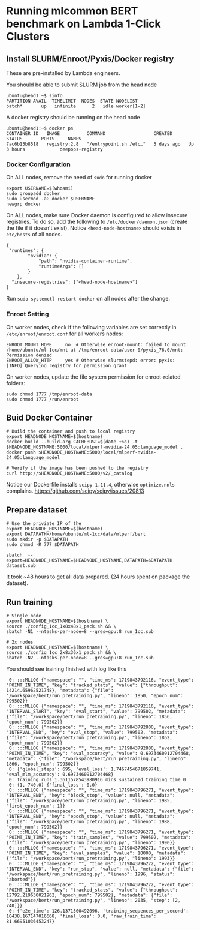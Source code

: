 # Running mlcommon BERT benchmark on Lambda 1-Click Clusters

## Install SLURM/Enroot/Pyxis/Docker registry
These are pre-installed by Lambda engineers. 

You should be able to submit SLURM job from the head node
```
ubuntu@head1:~$ sinfo
PARTITION AVAIL  TIMELIMIT  NODES  STATE NODELIST
batch*       up   infinite      2   idle worker[1-2]
```

A docker registry should be running on the head node
```
ubuntu@head1:~$ docker ps
CONTAINER ID   IMAGE          COMMAND                  CREATED      STATUS       PORTS     NAMES
7ac6b15b8518   registry:2.8   "/entrypoint.sh /etc…"   5 days ago   Up 3 hours             deepops-registry
``` 

### Docker Configuration

On ALL nodes, remove the need of `sudo` for running docker
```
export USERNAME=$(whoami)
sudo groupadd docker
sudo usermod -aG docker $USERNAME
newgrp docker
```

On ALL nodes, make sure Docker daemon is configured to allow insecure registries. To do so, add the following to `/etc/docker/daemon.json` (create the file if it doesn't exist). Notice `<head-node-hostname>` should exists in `etc/hosts` of all nodes.  

```
{
 "runtimes": {
        "nvidia": {
            "path": "nvidia-container-runtime",
            "runtimeArgs": []
        }
    },
  "insecure-registries": ["<head-node-hostname>"]
}
```

Run `sudo systemctl restart docker` on all nodes after the change.

### Enroot Setting
On worker nodes, check if the following variables are set correctly in `/etc/enroot/enroot.conf` for all workers nodes:
```
ENROOT_MOUNT_HOME     no  # Otherwise enroot-mount: failed to mount: /home/ubuntu/ml-1cc/mnt at /tmp/enroot-data/user-0/pyxis_76.0/mnt: Permission denied
ENROOT_ALLOW_HTTP     yes # Otherwise slurmstepd: error: pyxis:     [INFO] Querying registry for permission grant
```

On worker nodes, update the file system permission for enroot-related folders: 
```
sudo chmod 1777 /tmp/enroot-data
sudo chmod 1777 /run/enroot
```

## Buid Docker Container

```
# Build the container and push to local registry
export HEADNODE_HOSTNAME=$(hostname)
docker build --build-arg CACHEBUST=$(date +%s) -t $HEADNODE_HOSTNAME:5000/local/mlperf-nvidia-24.05:language_model .
docker push $HEADNODE_HOSTNAME:5000/local/mlperf-nvidia-24.05:language_model

# Verify if the image has been pushed to the registry
curl http://$HEADNODE_HOSTNAME:5000/v2/_catalog
```

Notice our Dockerfile installs `scipy 1.11.4`, otherwise `optimize.nnls` complains.
https://github.com/scipy/scipy/issues/20813

## Prepare dataset

```
# Use the priviate IP of the 
export HEADNODE_HOSTNAME=$(hostname)
export DATAPATH=/home/ubuntu/ml-1cc/data/mlperf/bert
sudo mkdir -p $DATAPATH
sudo chmod -R 777 $DATAPATH

sbatch  --export=HEADNODE_HOSTNAME=$HEADNODE_HOSTNAME,DATAPATH=$DATAPATH dataset.sub
```

It took ~48 hours to get all data prepared. (24 hours spent on package the dataset).


## Run training

```
# Single node
export HEADNODE_HOSTNAME=$(hostname) \
source ./config_1cc_1x8x48x1_pack.sh && \
sbatch -N1 --ntasks-per-node=8 --gres=gpu:8 run_1cc.sub

# 2x nodes
export HEADNODE_HOSTNAME=$(hostname) \
source ./config_1cc_2x8x36x1_pack.sh && \
sbatch -N2 --ntasks-per-node=8 --gres=gpu:8 run_1cc.sub
```

You should see training finished with log like this
```
 0: :::MLLOG {"namespace": "", "time_ms": 1719843792116, "event_type": "POINT_IN_TIME", "key": "tracked_stats", "value": {"throughput": 14214.65962521748}, "metadata": {"file": "/workspace/bert/run_pretraining.py", "lineno": 1850, "epoch_num": 799502}}
 0: :::MLLOG {"namespace": "", "time_ms": 1719843792116, "event_type": "INTERVAL_START", "key": "eval_start", "value": 799502, "metadata": {"file": "/workspace/bert/run_pretraining.py", "lineno": 1856, "epoch_num": 799502}}
 0: :::MLLOG {"namespace": "", "time_ms": 1719843792800, "event_type": "INTERVAL_END", "key": "eval_stop", "value": 799502, "metadata": {"file": "/workspace/bert/run_pretraining.py", "lineno": 1862, "epoch_num": 799502}}
 0: :::MLLOG {"namespace": "", "time_ms": 1719843792800, "event_type": "POINT_IN_TIME", "key": "eval_accuracy", "value": 0.6973460912704468, "metadata": {"file": "/workspace/bert/run_pretraining.py", "lineno": 1866, "epoch_num": 799502}}
 0: {'global_steps': 695, 'eval_loss': 1.7467454671859741, 'eval_mlm_accuracy': 0.6973460912704468}
 0: Training runs 1.3611578543980916 mins sustained_training_time 0
 0: (1, 740.0) {'final_loss': 0.0}
 0: :::MLLOG {"namespace": "", "time_ms": 1719843796271, "event_type": "INTERVAL_END", "key": "block_stop", "value": null, "metadata": {"file": "/workspace/bert/run_pretraining.py", "lineno": 1985, "first_epoch_num": 1}}
 0: :::MLLOG {"namespace": "", "time_ms": 1719843796271, "event_type": "INTERVAL_END", "key": "epoch_stop", "value": null, "metadata": {"file": "/workspace/bert/run_pretraining.py", "lineno": 1988, "epoch_num": 799502}}
 0: :::MLLOG {"namespace": "", "time_ms": 1719843796271, "event_type": "POINT_IN_TIME", "key": "train_samples", "value": 799502, "metadata": {"file": "/workspace/bert/run_pretraining.py", "lineno": 1990}}
 0: :::MLLOG {"namespace": "", "time_ms": 1719843796271, "event_type": "POINT_IN_TIME", "key": "eval_samples", "value": 10000, "metadata": {"file": "/workspace/bert/run_pretraining.py", "lineno": 1993}}
 0: :::MLLOG {"namespace": "", "time_ms": 1719843796272, "event_type": "INTERVAL_END", "key": "run_stop", "value": null, "metadata": {"file": "/workspace/bert/run_pretraining.py", "lineno": 1996, "status": "aborted"}}
 0: :::MLLOG {"namespace": "", "time_ms": 1719843796272, "event_type": "POINT_IN_TIME", "key": "tracked_stats", "value": {"throughput": 12792.219630021962, "epoch_num": 799502}, "metadata": {"file": "/workspace/bert/run_pretraining.py", "lineno": 2035, "step": [2, 740]}}
 0: {'e2e_time': 126.1371500492096, 'training_sequences_per_second': 10438.167147016668, 'final_loss': 0.0, 'raw_train_time': 81.66951036453247}
```